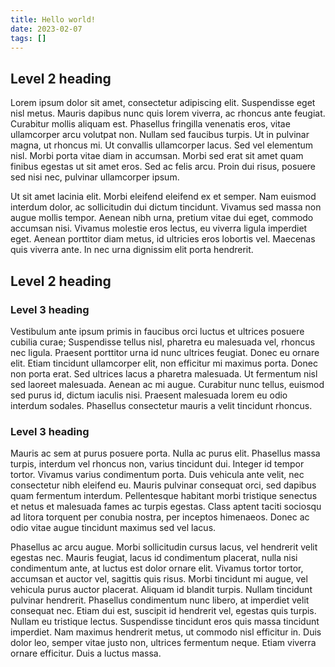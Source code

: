 ```yaml
---
title: Hello world!
date: 2023-02-07
tags: []
---
```


## Level 2 heading

Lorem ipsum dolor sit amet, consectetur adipiscing elit. Suspendisse eget nisl metus. Mauris dapibus nunc quis lorem viverra, ac rhoncus ante feugiat. Curabitur mollis aliquam est. Phasellus fringilla venenatis eros, vitae ullamcorper arcu volutpat non. Nullam sed faucibus turpis. Ut in pulvinar magna, ut rhoncus mi. Ut convallis ullamcorper lacus. Sed vel elementum nisl. Morbi porta vitae diam in accumsan. Morbi sed erat sit amet quam finibus egestas ut sit amet eros. Sed ac felis arcu. Proin dui risus, posuere sed nisi nec, pulvinar ullamcorper ipsum.

Ut sit amet lacinia elit. Morbi eleifend eleifend ex et semper. Nam euismod interdum dolor, ac sollicitudin dui dictum tincidunt. Vivamus sed massa non augue mollis tempor. Aenean nibh urna, pretium vitae dui eget, commodo accumsan nisi. Vivamus molestie eros lectus, eu viverra ligula imperdiet eget. Aenean porttitor diam metus, id ultricies eros lobortis vel. Maecenas quis viverra ante. In nec urna dignissim elit porta hendrerit.

## Level 2 heading

### Level 3 heading

Vestibulum ante ipsum primis in faucibus orci luctus et ultrices posuere cubilia curae; Suspendisse tellus nisl, pharetra eu malesuada vel, rhoncus nec ligula. Praesent porttitor urna id nunc ultrices feugiat. Donec eu ornare elit. Etiam tincidunt ullamcorper elit, non efficitur mi maximus porta. Donec non porta erat. Sed ultrices lacus a pharetra malesuada. Ut fermentum nisl sed laoreet malesuada. Aenean ac mi augue. Curabitur nunc tellus, euismod sed purus id, dictum iaculis nisi. Praesent malesuada lorem eu odio interdum sodales. Phasellus consectetur mauris a velit tincidunt rhoncus.

### Level 3 heading

Mauris ac sem at purus posuere porta. Nulla ac purus elit. Phasellus massa turpis, interdum vel rhoncus non, varius tincidunt dui. Integer id tempor tortor. Vivamus varius condimentum porta. Duis vehicula ante velit, nec consectetur nibh eleifend eu. Mauris pulvinar consequat orci, sed dapibus quam fermentum interdum. Pellentesque habitant morbi tristique senectus et netus et malesuada fames ac turpis egestas. Class aptent taciti sociosqu ad litora torquent per conubia nostra, per inceptos himenaeos. Donec ac odio vitae augue tincidunt maximus sed vel lacus.

Phasellus ac arcu augue. Morbi sollicitudin cursus lacus, vel hendrerit velit egestas nec. Mauris feugiat, lacus id condimentum placerat, nulla nisi condimentum ante, at luctus est dolor ornare elit. Vivamus tortor tortor, accumsan et auctor vel, sagittis quis risus. Morbi tincidunt mi augue, vel vehicula purus auctor placerat. Aliquam id blandit turpis. Nullam tincidunt pulvinar hendrerit. Phasellus condimentum nunc libero, at imperdiet velit consequat nec. Etiam dui est, suscipit id hendrerit vel, egestas quis turpis. Nullam eu tristique lectus. Suspendisse tincidunt eros quis massa tincidunt imperdiet. Nam maximus hendrerit metus, ut commodo nisl efficitur in. Duis dolor leo, semper vitae justo non, ultrices fermentum neque. Etiam viverra ornare efficitur. Duis a luctus massa.
